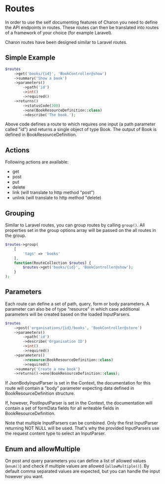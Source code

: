 Routes
======
In order to use the self documenting features of Charon you need to 
define the API endpoints in routes. These routes can then be translated 
into routes of a framework of your choice (for example Laravel).

Charon routes have been designed similar to Laravel routes.

Simple Example
--------------
```php
$routes
    ->get('books/{id}', 'BookController@show')
    ->summary('Show a book')
    ->parameters()
        ->path('id')
        ->int()
        ->required()
    ->returns()
        ->statusCode(200)
        ->one(BookResourceDefinition::class)
        ->describe('The book.');
```
        
Above code defines a route to which requires one input (a path parameter called "id") 
and returns a single object of type Book.  The output of Book is defined 
in BookResourceDefinition.

Actions
-------
Following actions are available:
- get
- post
- put
- delete
- link (will translate to http method "post")
- unlink (will translate to http method "delete)

Grouping
--------
Similar to Laravel routes, you can group routes by calling `group()`. All 
properties set in the group options array will be passed on the all routes in the group.

```php
$routes->group(
    [
        'tags' => 'books'
    ],
    function(RouteCollection $routes) {
        $routes->get('books/{id}', 'BookController@show');
    }
);
```

Parameters
----------
Each route can define a set of path, query, form or body parameters.
A parameter can also be of type "resource" in which case additional parameters 
will be created based on the loaded InputParsers.

```php
$routes
    ->post('organisations/{id}/books', 'BookController@store')
    ->parameters()
        ->path('id')
        ->describe('Organisation ID')
        ->int()
        ->required()
    ->parameters()
        ->resource(BookResourceDefinition::class)
        ->required()
    ->summary('Create a new book')
    ->returns()->one(BookResourceDefinition::class);
```

If JsonBodyInputParser is set in the Context, the documentation for this route 
will contain a "body" parameter expecting data defined in BookResourceDefinition 
structure.

If, however, PostInputParser is set in the Context, the documentation will contain a 
set of formData fields for all writeable fields in BookResourceDefinition.

Note that multiple InputParsers can be combined. Only the first InputParser 
returning NOT NULL will be used. That's why the provided InputParsers use the 
request content type to select an InputParser.

Enum and allowMultiple
----------------------
On post and query parameters you can define a list of allowed values (`enum()`) 
and check if multiple values are allowed (`allowMultiple()`). By default comma separated
values are expected, but you can handle the input however you want.